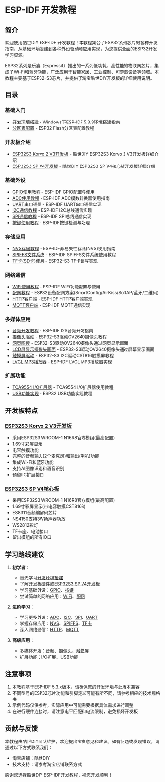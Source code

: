 


          
# ESP-IDF 开发教程

## 简介

欢迎使用酷世DIY ESP-IDF 开发教程！本教程集合了ESP32系列芯片的各种开发指南，从基础环境搭建到各种外设驱动和应用实现，为您提供全面的ESP32开发学习资源。

ESP32系列是乐鑫（Espressif）推出的一系列低功耗、高性能的物联网芯片，集成了Wi-Fi和蓝牙功能，广泛应用于智能家居、工业控制、可穿戴设备等领域。本教程主要基于ESP32-S3芯片，并提供了淘宝酷世DIY开发板的详细使用说明。

## 目录

### 基础入门
- [开发环境搭建](./docs/搭建编译环境.md) - Windows下ESP-IDF 5.3.3环境搭建指南
- [分区表配置](./docs/partition.md) - ESP32 Flash分区表配置教程

### 开发板介绍
- [ESP32S3 Korvo 2 V3开发板](./docs/Korvo开发板介绍.md) - 酷世DIY ESP32S3 Korvo 2 V3开发板详细介绍
- [ESP32S3 SP V4开发板](./docs/ESP32S3%20SP%20V4开发板介绍.md) - 酷世DIY ESP32S3 SP V4核心板开发板详细介绍

### 基础外设
- [GPIO使用教程](./docs/gpio.md) - ESP-IDF GPIO配置与使用
- [ADC使用教程](./docs/adc.md) - ESP-IDF ADC模数转换器使用指南
- [UART串口通信](./docs/uart.md) - ESP-IDF UART串口通信实现
- [I2C通信教程](./docs/iic.md) - ESP-IDF I2C总线通信实现
- [SPI通信教程](./docs/spi.md) - ESP-IDF SPI总线通信实现
- [按键使用教程](./docs/button.md) - ESP-IDF按键检测与处理

### 存储应用
- [NVS存储教程](./docs/nvs.md) - ESP-IDF非易失性存储(NVS)使用指南
- [SPIFFS文件系统](./docs/spiffs.md) - ESP-IDF SPIFFS文件系统使用教程
- [TF卡(SD卡)使用](./docs/tfcard.md) - ESP32-S3 TF卡读写实现

### 网络通信
- [WiFi使用教程](./docs/wifi.md) - ESP-IDF WiFi功能配置与使用
- [配网教程](./docs/配网.md) - ESP32设备配网方案(SmartConfig/AirKiss/SoftAP/蓝牙/二维码)
- [HTTP客户端](./docs/http.md) - ESP-IDF HTTP客户端实现
- [MQTT客户端](./docs/mqtt.md) - ESP-IDF MQTT通信实现

### 多媒体应用
- [音频开发教程](./docs/audio.md) - ESP-IDF I2S音频开发指南
- [摄像头驱动](./docs/camera.md) - ESP32-S3驱动OV2640摄像头教程
- [网页图传](./docs/网页图传.md) - ESP32-S3驱动OV2640摄像头通过网页显示画面
- [LCD屏显示摄像头画面](./docs/LCD显示摄像头结合lvgl.md) - ESP32-S3驱动OV2640摄像头通过屏幕显示画面
- [触摸屏驱动](./docs/cst816.md) - ESP32-S3 I2C驱动CST816触摸屏教程
- [LVGL MP3播放器](./docs/lvgl实现mp3播放器.md) - ESP-IDF LVGL MP3播放器实现

### 扩展功能
- [TCA9554 I/O扩展器](./docs/tca9554.md) - TCA9554 I/O扩展器使用教程
- [USB功能实现](./docs/usb.md) - ESP32 USB功能实现教程

## 开发板特点

### [ESP32S3 Korvo 2 V3开发板](https://item.taobao.com/item.htm?id=850935502337)
- 采用ESP32S3 WROOM-1 N16R8官方模组(最高配置)
- 1.69寸彩屏显示
- 电容触摸功能
- 完整的音频输入(2个麦克风)和输出(喇叭)功能
- 集成Wi-Fi和蓝牙功能
- 支持AI图像识别和语音识别
- 预留IIC扩展接口

### [ESP32S3 SP V4核心板](https://item.taobao.com/item.htm?id=850935502337)
- 采用ESP32S3 WROOM-1 N16R8官方模组(最高配置)
- 1.69寸彩屏显示(带电容触摸CST816S)
- ES8311音频编解码芯片
- NS4150支持3W扬声器功放
- WS2812彩灯
- TF卡座、电池接口
- 留出模组的所有IO口

## 学习路线建议

1. **初学者**：
   - 首先学习[开发环境搭建](./docs/搭建编译环境.md)
   - 了解[开发板硬件](./docs/Korvo开发板介绍.md)或[ESP32S3 SP V4开发板](./docs/ESP32S3%20SP%20V4开发板介绍.md)
   - 学习基础外设：[GPIO](./docs/gpio.md)、[按键](./docs/button.md)
   - 尝试简单的网络应用：[WiFi](./docs/wifi.md)、[配网](./docs/配网.md)

2. **进阶学习**：
   - 学习更多外设：[ADC](./docs/adc.md)、[I2C](./docs/iic.md)、[SPI](./docs/spi.md)、[UART](./docs/uart.md)
   - 掌握存储应用：[NVS](./docs/nvs.md)、[SPIFFS](./docs/spiffs.md)、[TF卡](./docs/tfcard.md)
   - 深入网络通信：[HTTP](./docs/http.md)、[MQTT](./docs/mqtt.md)

3. **高级应用**：
   - 多媒体开发：[音频](./docs/audio.md)、[摄像头](./docs/camera.md)、[触摸屏](./docs/cst816.md)
   - 扩展功能：[I/O扩展](./docs/tca9554.md)、[USB功能](./docs/usb.md)

## 注意事项

1. 本教程基于ESP-IDF 5.3.x版本，请确保您的开发环境与此版本兼容
2. 不同型号的ESP32芯片功能和引脚定义可能有所不同，请参考相应的技术规格书
3. 示例代码仅供参考，实际应用中可能需要根据具体需求进行调整
4. 在进行硬件连接时，请注意电平匹配和电流限制，避免损坏开发板

## 贡献与反馈

本教程由酷世DIY团队维护，欢迎提出宝贵意见和建议。如有问题或发现错误，请通过以下方式联系我们：

- 淘宝店铺：酷世DIY
- 技术支持：请参考淘宝店铺联系方式

感谢您选择酷世DIY ESP-IDF开发教程，祝您开发顺利！

